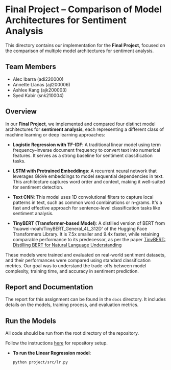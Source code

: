 # Final Project – Comparison of Model Architectures for Sentiment Analysis

This directory contains our implementation for the **Final Project**, focused on the comparison of multiple model architectures for sentiment analysis.

## Team Members
- Alec Ibarra (adi220000)
- Annette Llanas (ajl200006)
- Ashlee Kang (ajk200003)
- Syed Kabir (snk210004)

## Overview

In our **Final Project**, we implemented and compared four distinct model architectures for **sentiment analysis**, each representing a different class of machine learning or deep learning approaches:

- **Logistic Regression with TF-IDF**: A traditional linear model using term frequency–inverse document frequency to convert text into numerical features. It serves as a strong baseline for sentiment classification tasks.

- **LSTM with Pretrained Embeddings**: A recurrent neural network that leverages GloVe embeddings to model sequential dependencies in text. This architecture captures word order and context, making it well-suited for sentiment detection.

- **Text CNN**: This model uses 1D convolutional filters to capture local patterns in text, such as common word combinations or n-grams. It's a fast and effective approach for sentence-level classification tasks like sentiment analysis.

- **TinyBERT (Transformer-based Model)**: A distilled version of BERT from 'huawei-noah/TinyBERT_General_4L_312D' of the Hugging Face Transformers Library. It is 7.5x smaller and 9.4x faster, while retaining comparable performance to its predecessor, as per the paper <a href="https://arxiv.org/abs/1909.10351"> TinyBERT: Distilling BERT for Natural Language Understanding </a>

These models were trained and evaluated on real-world sentiment datasets, and their performances were compared using standard classification metrics. Our goal was to understand the trade-offs between model complexity, training time, and accuracy in sentiment prediction.

## Report and Documentation
The report for this assignment can be found in the `docs` directory. It includes details on the models, training process, and evaluation metrics.

## Run the Models
All code should be run from the root directory of the repository.

Follow the instructions [here](../#repository-setup-vscode) for repository setup.

- **To run the Linear Regression model**:
    ```bash
    python project/src/lr.py
    ```
